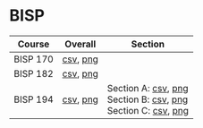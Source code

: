 # BISP

| Course | Overall | Section |
| ------ | ------- | ------- |
| BISP 170 | [csv](https://github.com/UCSD-Historical-Enrollment-Data/2025Spring/blob/main/overall/BISP%20170.csv), [png](https://raw.githubusercontent.com/UCSD-Historical-Enrollment-Data/2025Spring/main/plot_overall/BISP%20170.png) |  |
| BISP 182 | [csv](https://github.com/UCSD-Historical-Enrollment-Data/2025Spring/blob/main/overall/BISP%20182.csv), [png](https://raw.githubusercontent.com/UCSD-Historical-Enrollment-Data/2025Spring/main/plot_overall/BISP%20182.png) |  |
| BISP 194 | [csv](https://github.com/UCSD-Historical-Enrollment-Data/2025Spring/blob/main/overall/BISP%20194.csv), [png](https://raw.githubusercontent.com/UCSD-Historical-Enrollment-Data/2025Spring/main/plot_overall/BISP%20194.png) | Section A: [csv](https://github.com/UCSD-Historical-Enrollment-Data/2025Spring/blob/main/section/BISP%20194_A.csv), [png](https://raw.githubusercontent.com/UCSD-Historical-Enrollment-Data/2025Spring/main/plot_section/BISP%20194_A.png)<br>Section B: [csv](https://github.com/UCSD-Historical-Enrollment-Data/2025Spring/blob/main/section/BISP%20194_B.csv), [png](https://raw.githubusercontent.com/UCSD-Historical-Enrollment-Data/2025Spring/main/plot_section/BISP%20194_B.png)<br>Section C: [csv](https://github.com/UCSD-Historical-Enrollment-Data/2025Spring/blob/main/section/BISP%20194_C.csv), [png](https://raw.githubusercontent.com/UCSD-Historical-Enrollment-Data/2025Spring/main/plot_section/BISP%20194_C.png) |
